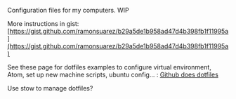 Configuration files for my computers. WIP

More instructions in gist: [https://gist.github.com/ramonsuarez/b29a5de1b958ad47d4b398fb1f11995a](https://gist.github.com/ramonsuarez/b29a5de1b958ad47d4b398fb1f11995a)

See these page for dotfiles examples to configure virtual environment, Atom, set up new machine scripts, ubuntu config... : [Github does dotfiles](https://dotfiles.github.io)

Use stow to manage dotfiles? 
